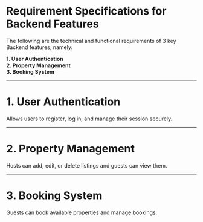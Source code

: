 # Requirement Specifications for Backend Features 

The following are the technical and functional requirements of 3 key Backend features, namely: <br>

**1. User Authentication**  
**2. Property Management**  
**3. Booking System**  

---

# 1. User Authentication 

Allows users to register, log in, and manage their session securely. 

---

# 2. Property Management 

Hosts can add, edit, or delete listings and guests can view them. 

---

# 3. Booking System 

Guests can book available properties and manage bookings. 







